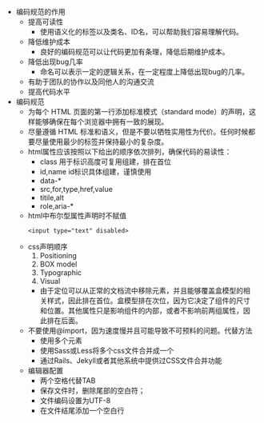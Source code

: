 - 编码规范的作用
    - 提高可读性
        - 使用语义化的标签以及类名、ID名，可以帮助我们容易理解代码。
    - 降低维护成本
        - 良好的编码规范可以让代码更加有条理，降低后期维护成本。
    - 降低出现bug几率
        - 命名可以表示一定的逻辑关系，在一定程度上降低出现bug的几率。
    - 有助于团队的协作以及同他人的沟通交流
    - 提高代码水平
- 编码规范
    - 为每个 HTML 页面的第一行添加标准模式（standard mode）的声明，这样能够确保在每个浏览器中拥有一致的展现。
    - 尽量遵循 HTML 标准和语义，但是不要以牺牲实用性为代价。任何时候都要尽量使用最少的标签并保持最小的复杂度。
    - html属性应该按照以下给出的顺序依次排列，确保代码的易读性：
        - class 用于标识高度可复用组建，排在首位
        - id,name id标识具体组建，谨慎使用
        - data-*
        - src,for,type,href,value
        - titile,alt
        - role,aria-*
    - html中布尔型属性声明时不赋值
        ```
        <input type="text" disabled>
        ```
    - css声明顺序
        1. Positioning
        2. BOX model
        3. Typographic
        4. Visual
        - 由于定位可以从正常的文档流中移除元素，并且能够覆盖盒模型的相关样式，因此排在首位。盒模型排在次位，因为它决定了组件的尺寸和位置。其他属性只是影响组件的内部，或者不影响前两组属性，因此排在后面。
    - 不要使用@import，因为速度慢并且可能导致不可预料的问题。代替方法
        - 使用多个<link>元素
        - 使用Sass或Less将多个css文件合并成一个
        - 通过Rails、Jekyll或者其他系统中提供过CSS文件合并功能
    - 编辑器配置
        - 两个空格代替TAB
        - 保存文件时，删除尾部的空白符；
        - 文件编码设置为UTF-8
        - 在文件结尾添加一个空白行